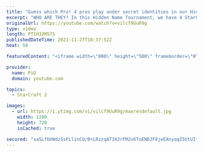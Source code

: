 ```yaml
---
title: "Guess which Pro! 4 pros play under secret identities in our Hidden Name Tournament - StarCraft 2"
excerpt: "WHO ARE THEY? In this Hidden Name Tournament, we have 4 StarCraft pro players competing against each other but they don't know who their opponents are. They are playing for a prize pool so there is a need to be competitive, however, if no other player can guess who they are they earn extra prize money!"
originalUrl: https://youtube.com/watch?v=vilcf9UuR9g
type: video
length: PT1H32M57S
publishedDateTime: 2021-11-27T10:37:52Z
heat: 50

featuredContent: "<iframe width=\"800\" height=\"500\" frameborder=\"0\" src=\"https://www.youtube.com/embed/vilcf9UuR9g\" allow=\"accelerometer; autoplay; encrypted-media; gyroscope; picture-in-picture\" allowfullscreen></iframe>"

provider:
  name: PiG
  domain: youtube.com

topics:
  - StarCraft 2

images:
  - url: https://i.ytimg.com/vi/vilcf9UuR9g/maxresdefault.jpg
    width: 1280
    height: 720
    isCached: true

secured: "xaSLfbUWdz5sFLlinCO/B+LRzzqAT3XJrFM2vKToENDJF8jeEAnyoqI5UtUIt+d4/qWBgmwAUHqGuN6Mi0qGkp6cwWUeGk1JXf8SbtgxofisnZWZ6dTHZtU4EIOdYCf8ZTrn59QF9ehUNEaI3P89UEFfJtrsIfBgvaJf/pRAssBGfzlX0r4r/zl30X6Kd/+wqvnIFNKb9SmNbLsf9p2VJIG6Fi4gk0dE/qfm/EeEOYza4sma+QnNnyPGcdJwr5iMaqSMxSd4avhVsmpN5fBjLVsKZ3kfI+3tPPxL3AFJGidvc7nKm3y8QEqibRZTcgDoEPZKnoBqFYmy9/wYi9oh3sFjCxtly5AcUewQ55I4iNPflEBmP02LRs8Ld/ijTzCYDLD49eRRsw4lzI+hIbgvqD+woAF8ueKcyBUYmkW4oAs=;468ULBi2FSOobsOrBMJ2pQ=="
---
```



